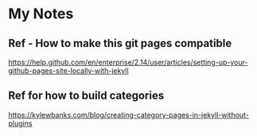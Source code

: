 # My Notes

## Ref - How to make this git pages compatible
https://help.github.com/en/enterprise/2.14/user/articles/setting-up-your-github-pages-site-locally-with-jekyll

## Ref for how to build categories
https://kylewbanks.com/blog/creating-category-pages-in-jekyll-without-plugins